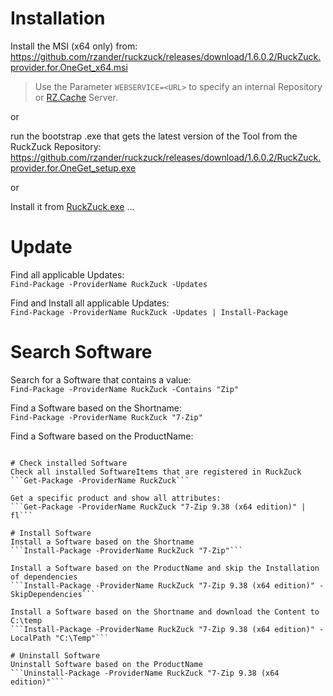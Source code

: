 # Installation  
Install the MSI (x64 only) from:
https://github.com/rzander/ruckzuck/releases/download/1.6.0.2/RuckZuck.provider.for.OneGet_x64.msi  
> Use the Parameter `WEBSERVICE=<URL>` to specify an internal Repository or [RZ.Cache](https://rzander.azurewebsites.net/ruckzuck-cache/) Server. 

or

run the bootstrap .exe that gets the latest version of the Tool from the RuckZuck Repository:
https://github.com/rzander/ruckzuck/releases/download/1.6.0.2/RuckZuck.provider.for.OneGet_setup.exe

or

Install it from [RuckZuck.exe](https://github.com/rzander/ruckzuck/releases/download/1.6.0.2/RuckZuck.exe) ...

# Update
Find all applicable Updates:  
```Find-Package -ProviderName RuckZuck -Updates```

Find and Install all applicable Updates:  
```Find-Package -ProviderName RuckZuck -Updates | Install-Package```

# Search Software
Search for a Software that contains a value:  
```Find-Package -ProviderName RuckZuck -Contains "Zip"```

Find a Software based on the Shortname:  
```Find-Package -ProviderName RuckZuck "7-Zip"```

Find a Software based on the ProductName:  
```Find-Package -ProviderName RuckZuck "7-Zip 16.04 (x64)

# Check installed Software
Check all installed SoftwareItems that are registered in RuckZuck  
```Get-Package -ProviderName RuckZuck```

Get a specific product and show all attributes:  
```Get-Package -ProviderName RuckZuck "7-Zip 9.38 (x64 edition)" | fl``` 

# Install Software
Install a Software based on the Shortname  
```Install-Package -ProviderName RuckZuck "7-Zip"```

Install a Software based on the ProductName and skip the Installation of dependencies  
```Install-Package -ProviderName RuckZuck "7-Zip 9.38 (x64 edition)" -SkipDependencies```

Install a Software based on the Shortname and download the Content to C:\temp  
```Install-Package -ProviderName RuckZuck "7-Zip 9.38 (x64 edition)" -LocalPath "C:\Temp"```

# Uninstall Software
Uninstall Software based on the ProductName  
```Uninstall-Package -ProviderName RuckZuck "7-Zip 9.38 (x64 edition)"```


